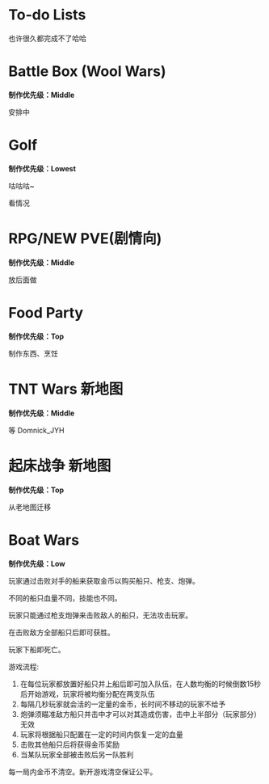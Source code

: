 # To-do Lists
也许很久都完成不了哈哈


# Battle Box (Wool Wars)
**制作优先级：Middle**

安排中

# Golf
**制作优先级：Lowest**

咕咕咕~

看情况

# RPG/NEW PVE(剧情向)
**制作优先级：Middle**

放后面做

# Food Party
**制作优先级：Top**

制作东西、烹饪

# TNT Wars 新地图
**制作优先级：Middle**

等 Domnick_JYH

# 起床战争 新地图
**制作优先级：Top**

从老地图迁移

# Boat Wars
**制作优先级：Low**

玩家通过击败对手的船来获取金币以购买船只、枪支、炮弹。

不同的船只血量不同，技能也不同。

玩家只能通过枪支炮弹来击败敌人的船只，无法攻击玩家。

在击败敌方全部船只后即可获胜。

玩家下船即死亡。

游戏流程:

1. 在每位玩家都放置好船只并上船后即可加入队伍，在人数均衡的时候倒数15秒后开始游戏，玩家将被均衡分配在两支队伍
2. 每隔几秒玩家就会活的一定量的金币，长时间不移动的玩家不给予
3. 炮弹须瞄准敌方船只并击中才可以对其造成伤害，击中上半部分（玩家部分）无效
4. 玩家将根据船只配置在一定的时间内恢复一定的血量
5. 击败其他船只后将获得金币奖励
6. 当某队玩家全部被击败后另一队胜利

每一局内金币不清空。新开游戏清空保证公平。